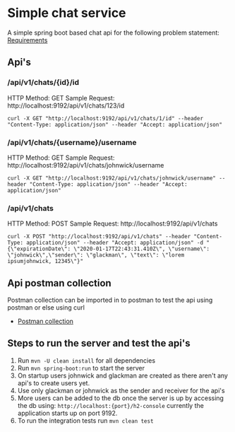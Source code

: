 # Simple chat service
A simple spring boot based chat api for the following problem statement:
[Requirements](https://github.com/tarungulati1988/ChatClient/blob/master/REQUIREMENTS.md)

## Api's
###  /api/v1/chats/{id}/id
HTTP Method: GET
Sample Request: http://localhost:9192/api/v1/chats/123/id
~~~~
curl -X GET "http://localhost:9192/api/v1/chats/1/id" --header "Content-Type: application/json" --header "Accept: application/json"
~~~~

###  /api/v1/chats/{username}/username
HTTP Method: GET
Sample Request: http://localhost:9192/api/v1/chats/johnwick/username
~~~~
curl -X GET "http://localhost:9192/api/v1/chats/johnwick/username" --header "Content-Type: application/json" --header "Accept: application/json"
~~~~

###  /api/v1/chats
HTTP Method: POST
Sample Request: http://localhost:9192/api/v1/chats
~~~~
curl -X POST "http://localhost:9192/api/v1/chats" --header "Content-Type: application/json" --header "Accept: application/json" -d "{\"expirationDate\": \"2020-01-17T22:43:31.410Z\", \"username\": \"johnwick\",\"sender\": \"glackman\", \"text\": \"lorem ipsumjohnwick, 12345\"}"
~~~~

## Api postman collection
Postman collection can be imported in to postman to test the api using postman or else using curl
- [Postman collection](https://github.com/tarungulati1988/ChatClient/blob/master/Chat%20Client.postman_collection.json)


## Steps to run the server and test the api's
1. Run ```mvn -U clean install``` for all dependencies
2. Run ```mvn spring-boot:run``` to start the server
3. On startup users johnwick and glackman are created as there aren't any api's to create users yet.
4. Use only glackman or johnwick as the sender and receiver for the api's
5. More users can be added to the db once the server is up by accessing the db using: ```http://localhost:{port}/h2-console``` currently the application starts up on port 9192.
6. To run the integration tests run ```mvn clean test```



